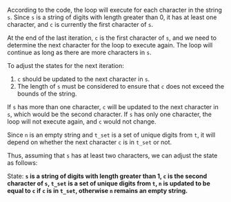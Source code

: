 According to the code, the loop will execute for each character in the string `s`. Since `s` is a string of digits with length greater than 0, it has at least one character, and `c` is currently the first character of `s`. 

At the end of the last iteration, `c` is the first character of `s`, and we need to determine the next character for the loop to execute again. The loop will continue as long as there are more characters in `s`.

To adjust the states for the next iteration:
1. `c` should be updated to the next character in `s`.
2. The length of `s` must be considered to ensure that `c` does not exceed the bounds of the string. 

If `s` has more than one character, `c` will be updated to the next character in `s`, which would be the second character. If `s` has only one character, the loop will not execute again, and `c` would not change.

Since `n` is an empty string and `t_set` is a set of unique digits from `t`, it will depend on whether the next character `c` is in `t_set` or not. 

Thus, assuming that `s` has at least two characters, we can adjust the state as follows:

State: **`s` is a string of digits with length greater than 1, `c` is the second character of `s`, `t_set` is a set of unique digits from `t`, `n` is updated to be equal to `c` if `c` is in `t_set`, otherwise `n` remains an empty string.**
